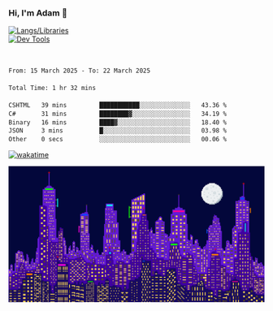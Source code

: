 ### Hi, I'm Adam 👋

[![Langs/Libraries](https://skillicons.dev/icons?i=cs,dotnet,js,css,html,sass,ts,jquery,bootstrap)](https://skillicons.dev)
<br/>
[![Dev Tools](https://skillicons.dev/icons?i=git,github,githubactions,visualstudio)](https://skillicons.dev)

<br/>

<!--START_SECTION:waka-->

```txt
From: 15 March 2025 - To: 22 March 2025

Total Time: 1 hr 32 mins

CSHTML   39 mins         ███████████░░░░░░░░░░░░░░   43.36 %
C#       31 mins         ████████▓░░░░░░░░░░░░░░░░   34.19 %
Binary   16 mins         ████▓░░░░░░░░░░░░░░░░░░░░   18.40 %
JSON     3 mins          █░░░░░░░░░░░░░░░░░░░░░░░░   03.98 %
Other    0 secs          ░░░░░░░░░░░░░░░░░░░░░░░░░   00.06 %
```

<!--END_SECTION:waka-->

[![wakatime](https://wakatime.com/badge/user/2234bda2-efd3-47c5-8724-79108edfe9aa.svg)](https://wakatime.com/@2234bda2-efd3-47c5-8724-79108edfe9aa)

![Pixelated city at night](./media/city.gif)
